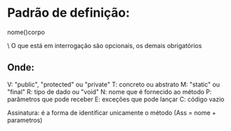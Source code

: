 # Padrão de definição:

<?visibilidade?><?tipo?><?modificador?><retorno
nome(<?parametros?>)<?exceções?>corpo

\\ O que está em interrogação são opcionais, os demais obrigatórios
## Onde:
V: "public", "protected" ou "private"
T: concreto ou abstrato
M: "static" ou "final"
R: tipo de dado ou "void"
N: nome que é fornecido ao método
P: parâmetros que pode receber
E: exceções que pode lançar
C: código vazio

Assinatura: é a forma de identificar unicamente o método (Ass = nome + parametros)
